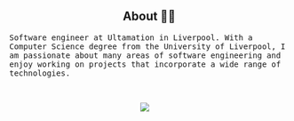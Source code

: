 <h2 align="center">About 👨‍💻</h2>
<p align="start">
  <samp>Software engineer at Ultamation in Liverpool. With a Computer Science degree from the University of Liverpool, I am passionate about many areas of software engineering and enjoy working on projects that incorporate a wide range of technologies.
  </samp>
</p>

<br> 

<p align="center">
  <a target="_blank"href="https://www.linkedin.com/in/kieran-hardwick-986b56195/"><img src="https://img.shields.io/badge/linkedin-%230077B5.svg?&style=for-the-badge&logo=linkedin&logoColor=white" /></a>&nbsp;&nbsp;&nbsp;&nbsp;
</p>
